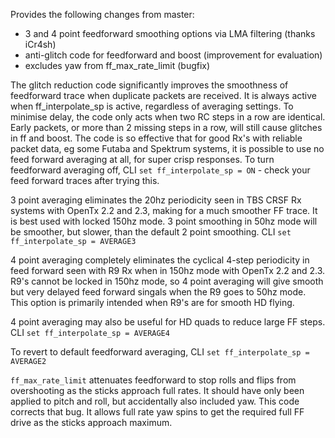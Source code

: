 Provides the following changes from master:

- 3 and 4 point feedforward smoothing options via LMA filtering (thanks iCr4sh)
- anti-glitch code for feedforward and boost (improvement for evaluation)
- excludes yaw from ff_max_rate_limit (bugfix)

The glitch reduction code significantly improves the smoothness of feedforward trace when duplicate packets are received.  It is always active when ff_interpolate_sp is active, regardless of averaging settings.  To minimise delay, the code only acts when two RC steps in a row are identical.  Early packets, or more than 2 missing steps in a row, will still cause glitches in ff and boost.  The code is so effective that for good Rx's with reliable packet data, eg some Futaba and Spektrum systems, it is possible to use no feed forward averaging at all, for super crisp responses.  To turn feedforward averaging off, CLI `set ff_interpolate_sp = ON` - check your feed forward traces after trying this.

3 point averaging eliminates the 20hz periodicity seen in TBS CRSF Rx systems with OpenTx 2.2 and 2.3, making for a much smoother FF trace.  It is best used with locked 150hz mode.  3 point smoothing in 50hz mode will be smoother, but slower, than the default 2 point smoothing.  CLI `set ff_interpolate_sp = AVERAGE3`

4 point averaging completely eliminates the cyclical 4-step periodicity in feed forward seen with R9 Rx when in 150hz mode with OpenTx 2.2 and 2.3.  R9's cannot be locked in 150hz mode, so 4 point averaging will give smooth but very delayed feed forward singals when the R9 goes to 50hz mode.  This option is primarily intended when R9's are for smooth HD flying.  

4 point averaging may also be useful for HD quads to reduce large FF steps.  CLI `set ff_interpolate_sp = AVERAGE4`

To revert to default feedforward averaging, CLI `set ff_interpolate_sp = AVERAGE2`

`ff_max_rate_limit` attenuates feedforward to stop rolls and flips from overshooting as the sticks approach full rates.  It should have only been applied to pitch and roll, but accidentally also included yaw.  This code corrects that bug.  It allows full rate yaw spins to get the required full FF drive as the sticks approach maximum.

